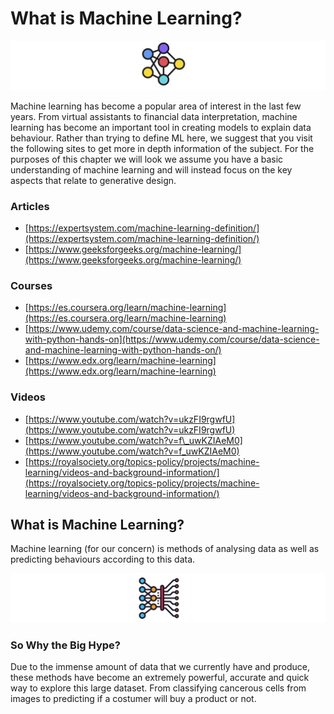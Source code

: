 # What is Machine Learning?

![](../../.gitbook/assets/ml.png)

Machine learning has become a popular area of interest in the last few years. From virtual assistants to financial data interpretation, machine learning has become an important tool in creating models to explain data behaviour. Rather than trying to define ML here, we suggest that you visit the following sites to get more in depth information of the subject. For the purposes of this chapter we will look we assume you have a basic understanding of machine learning and will instead focus on the key aspects that relate to generative design.

### **Articles**

* [https://expertsystem.com/machine-learning-definition/](https://expertsystem.com/machine-learning-definition/)
* [https://www.geeksforgeeks.org/machine-learning/](https://www.geeksforgeeks.org/machine-learning/)

### Courses

* [https://es.coursera.org/learn/machine-learning](https://es.coursera.org/learn/machine-learning)
* [https://www.udemy.com/course/data-science-and-machine-learning-with-python-hands-on](https://www.udemy.com/course/data-science-and-machine-learning-with-python-hands-on/)
* [https://www.edx.org/learn/machine-learning](https://www.edx.org/learn/machine-learning)

### Videos

* [https://www.youtube.com/watch?v=ukzFI9rgwfU](https://www.youtube.com/watch?v=ukzFI9rgwfU)
* [https://www.youtube.com/watch?v=f\_uwKZIAeM0](https://www.youtube.com/watch?v=f_uwKZIAeM0)
* [https://royalsociety.org/topics-policy/projects/machine-learning/videos-and-background-information/](https://royalsociety.org/topics-policy/projects/machine-learning/videos-and-background-information/)



## What is Machine Learning?

Machine learning \(for our concern\) is methods of analysing data as well as predicting behaviours according to this data.

![](../../.gitbook/assets/whatisml.png)

### So Why the Big Hype?

Due to the immense amount of data that we currently have and produce, these methods have become an extremely powerful, accurate and quick way to explore this large dataset. From classifying cancerous cells from images to predicting if a costumer will buy a product or not. 




